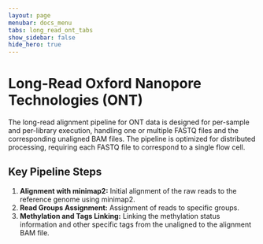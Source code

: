 ```yaml
---
layout: page
menubar: docs_menu
tabs: long_read_ont_tabs
show_sidebar: false
hide_hero: true
---
```


# Long-Read Oxford Nanopore Technologies (ONT)

The long-read alignment pipeline for ONT data is designed for per-sample and per-library execution, handling one or multiple FASTQ files and the corresponding unaligned BAM files. The pipeline is optimized for distributed processing, requiring each FASTQ file to correspond to a single flow cell.

## Key Pipeline Steps

1. **Alignment with minimap2:** Initial alignment of the raw reads to the reference genome using minimap2.
2. **Read Groups Assignment:** Assignment of reads to specific groups.
3. **Methylation and Tags Linking:** Linking the methylation status information and other specific tags from the unaligned to the alignment BAM file.